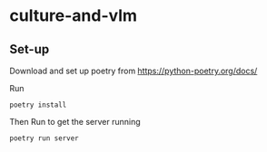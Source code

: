 # culture-and-vlm
## Set-up
Download and set up poetry from https://python-poetry.org/docs/

Run
```shell
poetry install
```

Then Run to get the server running
```shell
poetry run server
```